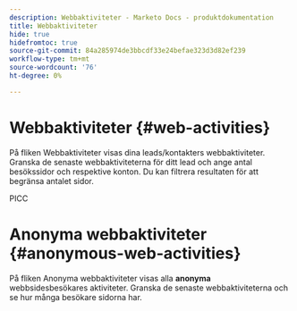 ```yaml
---
description: Webbaktiviteter - Marketo Docs - produktdokumentation
title: Webbaktiviteter
hide: true
hidefromtoc: true
source-git-commit: 84a285974de3bbcdf33e24befae323d3d82ef239
workflow-type: tm+mt
source-wordcount: '76'
ht-degree: 0%

---
```


# Webbaktiviteter {#web-activities}

På fliken Webbaktiviteter visas dina leads/kontakters webbaktiviteter.
Granska de senaste webbaktiviteterna för ditt lead och ange antal besökssidor och respektive konton. Du kan filtrera resultaten för att begränsa antalet sidor.

PICC

# Anonyma webbaktiviteter {#anonymous-web-activities}

På fliken Anonyma webbaktiviteter visas alla **anonyma** webbsidesbesökares aktiviteter. Granska de senaste webbaktiviteterna och se hur många besökare sidorna har.
